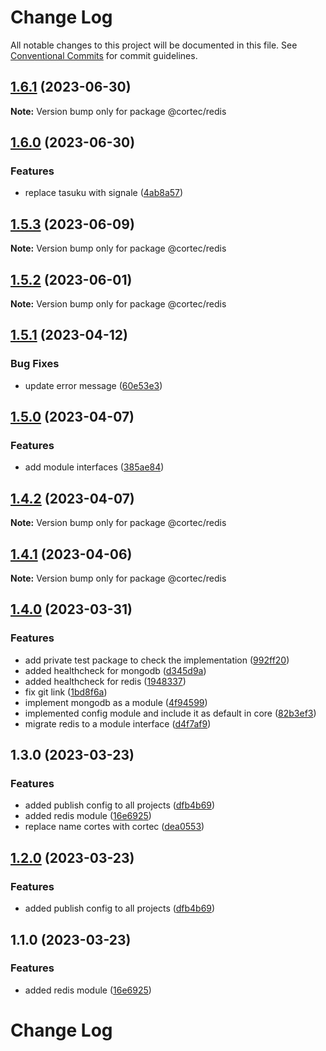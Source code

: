 # Change Log

All notable changes to this project will be documented in this file.
See [Conventional Commits](https://conventionalcommits.org) for commit guidelines.

## [1.6.1](https://github.com/saswatds/cortec/compare/@cortec/redis@1.6.0...@cortec/redis@1.6.1) (2023-06-30)

**Note:** Version bump only for package @cortec/redis

## [1.6.0](https://github.com/saswatds/cortec/compare/@cortec/redis@1.5.3...@cortec/redis@1.6.0) (2023-06-30)

### Features

- replace tasuku with signale ([4ab8a57](https://github.com/saswatds/cortec/commit/4ab8a5792e065e9174eff7cda3e0a2596aa2141b))

## [1.5.3](https://github.com/saswatds/cortec/compare/@cortec/redis@1.5.2...@cortec/redis@1.5.3) (2023-06-09)

**Note:** Version bump only for package @cortec/redis

## [1.5.2](https://github.com/saswatds/cortec/compare/@cortec/redis@1.5.1...@cortec/redis@1.5.2) (2023-06-01)

**Note:** Version bump only for package @cortec/redis

## [1.5.1](https://github.com/saswatds/cortec/compare/@cortec/redis@1.5.0...@cortec/redis@1.5.1) (2023-04-12)

### Bug Fixes

- update error message ([60e53e3](https://github.com/saswatds/cortec/commit/60e53e380fa89d746c9ac962090680fbff65306e))

## [1.5.0](https://github.com/saswatds/cortec/compare/@cortec/redis@1.4.2...@cortec/redis@1.5.0) (2023-04-07)

### Features

- add module interfaces ([385ae84](https://github.com/saswatds/cortec/commit/385ae84f256153b35272a389d530963d5c23075c))

## [1.4.2](https://github.com/saswatds/cortec/compare/@cortec/redis@1.4.1...@cortec/redis@1.4.2) (2023-04-07)

**Note:** Version bump only for package @cortec/redis

## [1.4.1](https://github.com/saswatds/cortec/compare/@cortec/redis@1.4.0...@cortec/redis@1.4.1) (2023-04-06)

**Note:** Version bump only for package @cortec/redis

## [1.4.0](https://github.com/saswatds/cortec/compare/@cortec/redis@1.3.0...@cortec/redis@1.4.0) (2023-03-31)

### Features

- add private test package to check the implementation ([992ff20](https://github.com/saswatds/cortec/commit/992ff20ca4c3b7ce2d154323a6a9e763c2214c22))
- added healthcheck for mongodb ([d345d9a](https://github.com/saswatds/cortec/commit/d345d9aeeccdf5ccd3cec38b3da29a5c995f5d29))
- added healthcheck for redis ([1948337](https://github.com/saswatds/cortec/commit/1948337ea44c9186ed652bc03181f979e9c9ad04))
- fix git link ([1bd8f6a](https://github.com/saswatds/cortec/commit/1bd8f6a6789555c02abaaa58b58d82c6a474f23c))
- implement mongodb as a module ([4f94599](https://github.com/saswatds/cortec/commit/4f94599a5418b6d30d2b800083d2fbd47fb8ff7e))
- implemented config module and include it as default in core ([82b3ef3](https://github.com/saswatds/cortec/commit/82b3ef38a7ab1afd453e2d96b34ec79fb7a24463))
- migrate redis to a module interface ([d4f7af9](https://github.com/saswatds/cortec/commit/d4f7af93f59eb459735e9b81a9a507c8be32910b))

## 1.3.0 (2023-03-23)

### Features

- added publish config to all projects ([dfb4b69](https://github.com/saswatds/cortec/commit/dfb4b69645b860b6686792d7a4272700686fd544))
- added redis module ([16e6925](https://github.com/saswatds/cortec/commit/16e69254efd3fa1cf7b7ebee1ce08b4a6dcc869c))
- replace name cortes with cortec ([dea0553](https://github.com/saswatds/cortec/commit/dea055356354609a61c9900293a68c07cb71ba54))

## [1.2.0](https://github.com/saswatds/cortec/compare/@cortec/redis@1.1.0...@cortec/redis@1.2.0) (2023-03-23)

### Features

- added publish config to all projects ([dfb4b69](https://github.com/saswatds/cortec/commit/dfb4b69645b860b6686792d7a4272700686fd544))

## 1.1.0 (2023-03-23)

### Features

- added redis module ([16e6925](https://github.com/saswatds/cortec/commit/16e69254efd3fa1cf7b7ebee1ce08b4a6dcc869c))

# Change Log
